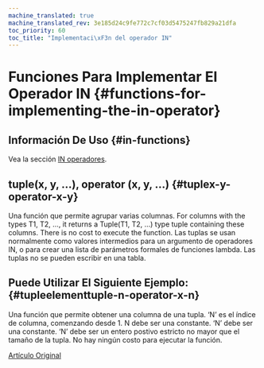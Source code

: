 ```yaml
---
machine_translated: true
machine_translated_rev: 3e185d24c9fe772c7cf03d5475247fb829a21dfa
toc_priority: 60
toc_title: "Implementaci\xF3n del operador IN"
---
```


# Funciones Para Implementar El Operador IN {#functions-for-implementing-the-in-operator}

## Información De Uso {#in-functions}

Vea la sección [IN operadores](../operators/in.md#select-in-operators).

## tuple(x, y, …), operator (x, y, …) {#tuplex-y-operator-x-y}

Una función que permite agrupar varias columnas.
For columns with the types T1, T2, …, it returns a Tuple(T1, T2, …) type tuple containing these columns. There is no cost to execute the function.
Las tuplas se usan normalmente como valores intermedios para un argumento de operadores IN, o para crear una lista de parámetros formales de funciones lambda. Las tuplas no se pueden escribir en una tabla.

## Puede Utilizar El Siguiente Ejemplo: {#tupleelementtuple-n-operator-x-n}

Una función que permite obtener una columna de una tupla.
‘N’ es el índice de columna, comenzando desde 1. N debe ser una constante. ‘N’ debe ser una constante. ‘N’ debe ser un entero postivo estricto no mayor que el tamaño de la tupla.
No hay ningún costo para ejecutar la función.

[Artículo Original](https://clickhouse.tech/docs/en/query_language/functions/in_functions/) <!--hide-->
